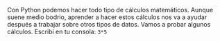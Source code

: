 Con Python podemos hacer todo tipo de cálculos matemáticos. Aunque suene medio bodrio, aprender a hacer estos cálculos nos va a ayudar después a trabajar sobre otros tipos de datos. 
Vamos a probar algunos cálculos. Escribí en tu consola:
        ```
          3*5
        ```
